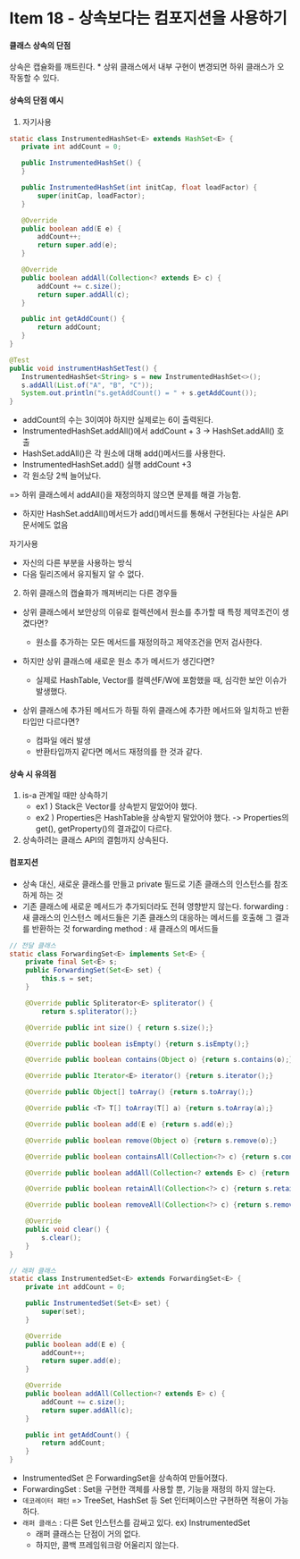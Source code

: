 # Item 18 - 상속보다는 컴포지션을 사용하기

#### 클래스 상속의 단점

상속은 캡슐화를 깨트린다.
	* 상위 클래스에서 내부 구현이 변경되면 하위 클래스가 오작동할 수 있다.

#### 상속의 단점 예시

1. 자기사용
```java
static class InstrumentedHashSet<E> extends HashSet<E> {
   private int addCount = 0;

   public InstrumentedHashSet() {
   }

   public InstrumentedHashSet(int initCap, float loadFactor) {
       super(initCap, loadFactor);
   }

   @Override
   public boolean add(E e) {
       addCount++;
       return super.add(e);
   }

   @Override
   public boolean addAll(Collection<? extends E> c) {
       addCount += c.size();
       return super.addAll(c);
   }

   public int getAddCount() {
       return addCount;
   }
}

@Test
public void instrumentHashSetTest() {
   InstrumentedHashSet<String> s = new InstrumentedHashSet<>();
   s.addAll(List.of("A", "B", "C"));
   System.out.println("s.getAddCount() = " + s.getAddCount());
}
```
* addCount의 수는 3이여야 하지만 실제로는 6이 출력된다.
* InstrumentedHashSet.addAll()에서 addCount + 3 -> HashSet.addAll() 호출
* HashSet.addAll()은 각 원소에 대해 add()메서드를 사용한다.
* InstrumentedHashSet.add() 실행 addCount +3
* 각 원소당 2씩 늘어났다.

=> 하위 클래스에서 addAll()을 재정의하지 않으면 문제를 해결 가능함.
* 하지만 HashSet.addAll()메서드가 add()메서드를 통해서 구현된다는 사실은 API문서에도 없음

자기사용
* 자신의 다른 부분을 사용하는 방식
* 다음 릴리즈에서 유지될지 알 수 없다.


2. 하위 클래스의 캡슐화가 깨져버리는 다른 경우들
 * 상위 클래스에서 보안상의 이유로 컬렉션에서 원소를 추가할 때 특정 제약조건이 생겼다면?
	- 원소를 추가하는 모든 메서드를 재정의하고 제약조건을 먼저 검사한다.
 * 하지만 상위 클래스에 새로운 원소 추가 메서드가 생긴다면?
	- 실제로 HashTable, Vector를 컬렉션F/W에 포함했을 때, 심각한 보안 이슈가 발생했다.

 * 상위 클래스에 추가된 메서드가 하필 하위 클래스에 추가한 메서드와 일치하고 반환타입만 다르다면?
	- 컴파일 에러 발생
	- 반환타입까지 같다면 메서드 재정의를 한 것과 같다.

#### 상속 시 유의점
1. is-a 관계일 때만 상속하기
	* ex1 ) Stack은 Vector를 상속받지 말았어야 했다.
	* ex2 ) Properties은 HashTable을 상속받지 말았어야 했다.
		-> Properties의 get(), getProperty()의 결과값이 다르다.
2. 상속하려는 클래스 API의 결험까지 상속된다.


#### 컴포지션

* 상속 대신, 새로운 클래스를 만들고 private 필드로 기존 클래스의 인스턴스를 참조하게 하는 것
* 기존 클래스에 새로운 메서드가 추가되더라도 전혀 영향받지 않는다.
forwarding : 새 클래스의 인스턴스 메서드들은 기존 클래스의 대응하는 메서드를 호출해 그 결과를 반환하는 것
forwarding method : 새 클래스의 메서드들

```java
// 전달 클래스
static class ForwardingSet<E> implements Set<E> {
    private final Set<E> s;
    public ForwardingSet(Set<E> set) {
        this.s = set;
    }

    @Override public Spliterator<E> spliterator() {
        return s.spliterator();}

    @Override public int size() { return s.size();}

    @Override public boolean isEmpty() {return s.isEmpty();}

    @Override public boolean contains(Object o) {return s.contains(o);}

    @Override public Iterator<E> iterator() {return s.iterator();}

    @Override public Object[] toArray() {return s.toArray();}

    @Override public <T> T[] toArray(T[] a) {return s.toArray(a);}

    @Override public boolean add(E e) {return s.add(e);}

    @Override public boolean remove(Object o) {return s.remove(o);}

    @Override public boolean containsAll(Collection<?> c) {return s.containsAll(c);}

    @Override public boolean addAll(Collection<? extends E> c) {return s.addAll(c);}

    @Override public boolean retainAll(Collection<?> c) {return s.retainAll(c);}

    @Override public boolean removeAll(Collection<?> c) {return s.removeAll(c); }

    @Override
    public void clear() {
        s.clear();
    }
}

// 래퍼 클래스
static class InstrumentedSet<E> extends ForwardingSet<E> {
    private int addCount = 0;

    public InstrumentedSet(Set<E> set) {
        super(set);
    }

    @Override
    public boolean add(E e) {
        addCount++;
        return super.add(e);
    }

    @Override
    public boolean addAll(Collection<? extends E> c) {
        addCount += c.size();
        return super.addAll(c);
    }

    public int getAddCount() {
        return addCount;
    }
}
```
* InstrumentedSet 은 ForwardingSet을 상속하여 만들어졌다.
* ForwardingSet : Set을 구현한 객체를 사용할 뿐, 기능을 재정의 하지 않는다.
* `데코레이터 패턴` => TreeSet, HashSet 등 Set 인터페이스만 구현하면 적용이 가능하다.
* `래퍼 클래스` :  다른 Set 인스턴스를 감싸고 있다. ex) InstrumentedSet
	* 래퍼 클래스는 단점이 거의 없다.
	* 하지만, 콜백 프레임워크랑 어울리지 않는다.

